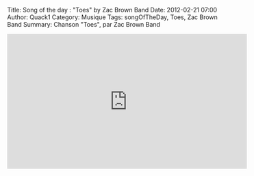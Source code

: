 Title: Song of the day : "Toes" by Zac Brown Band
Date: 2012-02-21 07:00
Author: Quack1
Category: Musique
Tags: songOfTheDay, Toes, Zac Brown Band
Summary: Chanson "Toes", par Zac Brown Band

<iframe width="560" height="315" src="http://www.youtube.com/embed/lB8Nkn3Xjes" frameborder="0" allowfullscreen></iframe>
